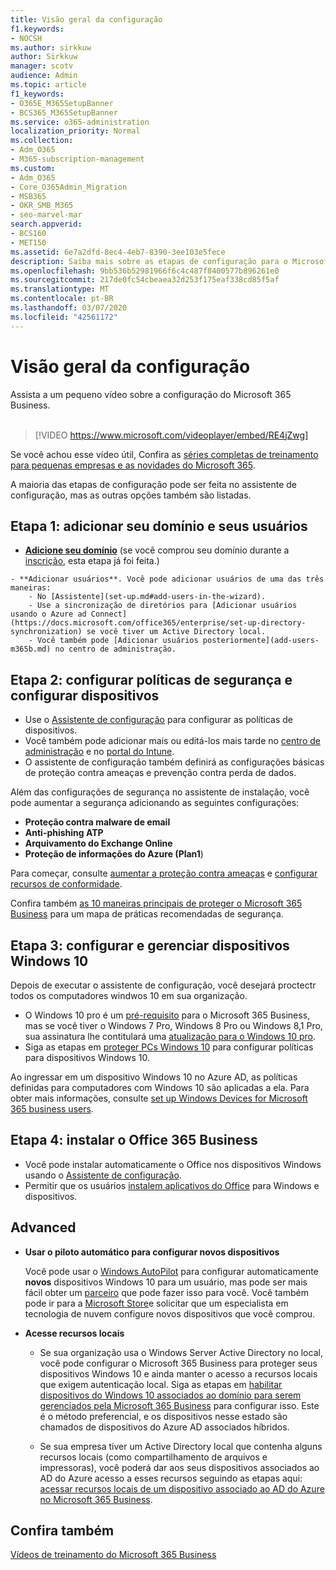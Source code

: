 ```yaml
---
title: Visão geral da configuração
f1.keywords:
- NOCSH
ms.author: sirkkuw
author: Sirkkuw
manager: scotv
audience: Admin
ms.topic: article
f1_keywords:
- O365E_M365SetupBanner
- BCS365_M365SetupBanner
ms.service: o365-administration
localization_priority: Normal
ms.collection:
- Adm_O365
- M365-subscription-management
ms.custom:
- Adm_O365
- Core_O365Admin_Migration
- MSB365
- OKR_SMB_M365
- seo-marvel-mar
search.appverid:
- BCS160
- MET150
ms.assetid: 6e7a2dfd-8ec4-4eb7-8390-3ee103e5fece
description: Saiba mais sobre as etapas de configuração para o Microsoft 365 Business, em inscrever-se, para adicionar um domínio e usuários, para configurar as políticas de segurança e muito mais.
ms.openlocfilehash: 9bb536b52981966f6c4c487f8400577b896261e0
ms.sourcegitcommit: 217de0fc54cbeaea32d253f175eaf338cd85f5af
ms.translationtype: MT
ms.contentlocale: pt-BR
ms.lasthandoff: 03/07/2020
ms.locfileid: "42561172"
---
```

# <a name="overview-of-setup"></a>Visão geral da configuração

Assista a um pequeno vídeo sobre a configuração do Microsoft 365 Business.<br><br>

> [!VIDEO https://www.microsoft.com/videoplayer/embed/RE4jZwg] 

Se você achou esse vídeo útil, Confira as [ séries completas de treinamento para pequenas empresas e as novidades do Microsoft 365](https://support.office.com/article/6ab4bbcd-79cf-4000-a0bd-d42ce4d12816).

A maioria das etapas de configuração pode ser feita no assistente de configuração, mas as outras opções também são listadas.

## <a name="step-1-add-your-domain-and-users"></a>Etapa 1: adicionar seu domínio e seus usuários

   - **[Adicione seu domínio](set-up.md#add-your-domain-to-personalize-sign-in)** (se você comprou seu domínio durante a [inscrição](sign-up.md), esta etapa já foi feita.)

    - **Adicionar usuários**. Você pode adicionar usuários de uma das três maneiras:
        - No [Assistente](set-up.md#add-users-in-the-wizard).
        - Use a sincronização de diretórios para [Adicionar usuários usando o Azure ad Connect](https://docs.microsoft.com/office365/enterprise/set-up-directory-synchronization) se você tiver um Active Directory local.
        - Você também pode [Adicionar usuários posteriormente](add-users-m365b.md) no centro de administração.
## <a name="step-2-set-up-security-policies-and-configure-devices"></a>Etapa 2: configurar políticas de segurança e configurar dispositivos 

  - Use o [Assistente de configuração](set-up.md#protect-your-organization) para configurar as políticas de dispositivos. 
  - Você também pode adicionar mais ou editá-los mais tarde no [centro de administração](view-policies-and-devices.md) e no [portal do Intune](https://docs.microsoft.com/intune/tutorial-walkthrough-intune-portal).
  - O assistente de configuração também definirá as configurações básicas de proteção contra ameaças e prevenção contra perda de dados.
  
  Além das configurações de segurança no assistente de instalação, você pode aumentar a segurança adicionando as seguintes configurações:

- **Proteção contra malware de email**
- **Anti-phishing ATP**
- **Arquivamento do Exchange Online**
- **Proteção de informações do Azure (Plan1**)

Para começar, consulte [aumentar a proteção contra ameaças](increase-threat-protection.md) e [configurar recursos de conformidade](set-up-compliance.md).

Confira também [as 10 maneiras principais de proteger o Microsoft 365 Business](https://docs.microsoft.com/office365/admin/security-and-compliance/secure-your-business-data) para um mapa de práticas recomendadas de segurança.

## <a name="step-3-set-up-and-manage-windows-10-devices"></a>Etapa 3: configurar e gerenciar dispositivos Windows 10

Depois de executar o assistente de configuração, você desejará proctectr todos os computadores windwos 10 em sua organização.
  
- O Windows 10 pro é um [pré-requisito](pre-requisites-for-data-protection.md) para o Microsoft 365 Business, mas se você tiver o Windows 7 Pro, Windows 8 Pro ou Windows 8,1 Pro, sua assinatura lhe contitulará uma [atualização para o Windows 10 pro](https://docs.microsoft.com/microsoft-365/business/upgrade-to-windows-pro-creators-update).
- Siga as etapas em [proteger PCs Windows 10](secure-win-10-pcs.md) para configurar políticas para dispositivos Windows 10.

Ao ingressar em um dispositivo Windows 10 no Azure AD, as políticas definidas para computadores com Windows 10 são aplicadas a ela. Para obter mais informações, consulte [set up Windows Devices for Microsoft 365 business users](set-up-windows-devices.md).

## <a name="step-4-install-office-365-business"></a>Etapa 4: instalar o Office 365 Business
- Você pode instalar automaticamente o Office nos dispositivos Windows usando o [Assistente de configuração](set-up.md#deploy-office-365-client-apps).
- Permitir que os usuários [instalem aplicativos do Office](https://docs.microsoft.com/office365/admin/setup/install-applications) para Windows e dispositivos.
     
## <a name="advanced"></a>Advanced
- **Usar o piloto automático para configurar novos dispositivos**
            
     Você pode usar o [Windows AutoPilot](add-autopilot-devices-and-profile.md) para configurar automaticamente **novos** dispositivos Windows 10 para um usuário, mas pode ser mais fácil obter um [parceiro](https://www.microsoft.com/solution-providers/search) que pode fazer isso para você. Você também pode ir para a [Microsoft Store](https://go.microsoft.com/fwlink/?linkid=874598)e solicitar que um especialista em tecnologia de nuvem configure novos dispositivos que você comprou.

- **Acesse recursos locais**

     - Se sua organização usa o Windows Server Active Directory no local, você pode configurar o Microsoft 365 Business para proteger seus dispositivos Windows 10 e ainda manter o acesso a recursos locais que exigem autenticação local. Siga as etapas em [habilitar dispositivos do Windows 10 associados ao domínio para serem gerenciados pela Microsoft 365 Business](manage-windows-devices.md) para configurar isso. Este é o método preferencial, e os dispositivos nesse estado são chamados de dispositivos do Azure AD associados híbridos.

    - Se sua empresa tiver um Active Directory local que contenha alguns recursos locais (como compartilhamento de arquivos e impressoras), você poderá dar aos seus dispositivos associados ao AD do Azure acesso a esses recursos seguindo as etapas aqui: [acessar recursos locais de um dispositivo associado ao AD do Azure no Microsoft 365 Business](access-resources.md).

## <a name="see-also"></a>Confira também

[Vídeos de treinamento do Microsoft 365 Business ](https://support.office.com/article/6ab4bbcd-79cf-4000-a0bd-d42ce4d12816)
